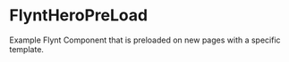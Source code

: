 # FlyntHeroPreLoad
Example Flynt Component that is preloaded on new pages with a specific template.
